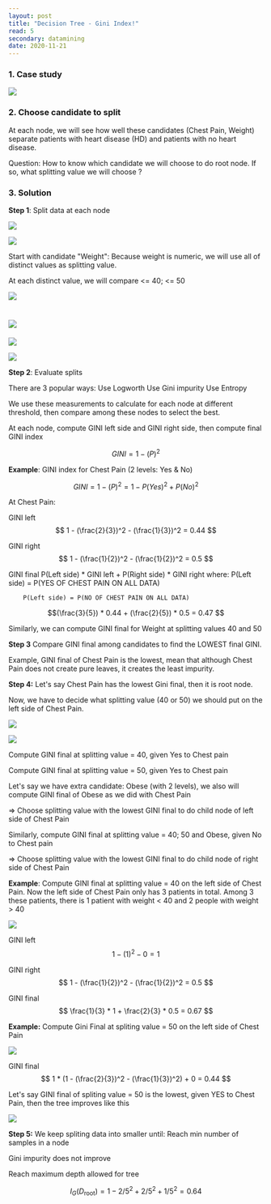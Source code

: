 ```yaml
---
layout: post
title: "Decision Tree - Gini Index!"
read: 5
secondary: datamining
date: 2020-11-21
---
```


### 1. Case study 

![](/sources/DataMining-DecisionTree.png)

### 2. Choose candidate to split 

At each node, we will see how well these candidates (Chest Pain, Weight) separate patients with heart disease (HD) and patients with no heart disease.

Question: How to know which candidate we will choose to do root node. If so, what splitting value we will choose ?

### 3. Solution

**Step 1**: Split data at each node

![](/sources/DataMining-DecisionTree2.png)

![](/sources/DataMining-DecisionTree2.png)

Start with candidate "Weight": Because weight is numeric, we will use all of distinct values as splitting value. 

At each distinct value, we will compare <= 40; <= 50

![](/sources/DataMining-DecisionTree3.png)

![](/sources/DataMining-DecisionTree4.png)
=======
![](/sources/DataMining-DecisionTree3.png)

![](/sources/DataMining-DecisionTree4.png)

**Step 2**: Evaluate splits

There are 3 popular ways:
Use Logworth
Use Gini impurity
Use Entropy

We use these measurements to calculate for each node at different threshold, then compare among these nodes to select the best.
 
At each node, compute GINI left side and GINI right side, then compute final GINI index

$$ GINI = 1 - (P)^2 $$


 **Example**: GINI index for Chest Pain (2 levels: Yes & No)

 $$ GINI = 1 - (P)^2 
         = 1 - {P(Yes)^2 + P(No)^2} $$ 

At Chest Pain:

GINI left
$$ 1 - (\frac{2}{3})^2 - (\frac{1}{3})^2 = 0.44  $$

GINI right
$$ 1 - (\frac{1}{2})^2 - (\frac{1}{2})^2 = 0.5 $$

GINI final
        P(Left side) * GINI left + P(Right side) * GINI right 
where:  P(Left side) = P(YES OF CHEST PAIN ON ALL DATA) 

        P(Left side) = P(NO OF CHEST PAIN ON ALL DATA)
        
$$(\frac{3}{5}) * 0.44 + (\frac{2}{5}) * 0.5 = 0.47 $$

Similarly, we can compute GINI final for Weight at splitting values 40 and 50

**Step 3** Compare GINI final among candidates to find the LOWEST final GINI.

Example, GINI final of Chest Pain is the lowest, mean that although Chest Pain does not create pure leaves, it creates the least impurity.

**Step 4:** Let's say Chest Pain has the lowest Gini final, then it is root node.

Now, we have to decide what splitting value (40 or 50) we should put on the left side of Chest Pain.

![](/sources/DataMining-DecisionTree5.png) 

![](/sources/DataMining-DecisionTree5b.png)

Compute GINI final at splitting value = 40, given Yes to Chest pain

Compute GINI final at splitting value = 50, given Yes to Chest pain

Let's say we have extra candidate: Obese (with 2 levels), we also will compute GINI final of Obese as we did with Chest Pain

=> Choose splitting value with the lowest GINI final to do child node of left side of Chest Pain

Similarly, compute GINI final at splitting value = 40; 50 and Obese, given No to Chest pain

=> Choose splitting value with the lowest GINI final to do child node of right side of Chest Pain

**Example**: Compute GINI final at splitting value = 40 on the left side of Chest Pain. Now the left side of Chest Pain only has 3 patients in total. Among 3 these patients, there is 1 patient with weight < 40 and 2 people with weight > 40

![](/sources/DataMining-DecisionTree6.png)

GINI left
$$ 1 - (1)^2 - 0 = 1$$

GINI right
$$ 1 - (\frac{1}{2})^2 - (\frac{1}{2})^2 = 0.5 $$

GINI final
$$ \frac{1}{3} * 1 + \frac{2}{3} * 0.5 = 0.67 $$

**Example:** Compute Gini Final at spliting value = 50 on the left side of Chest Pain

![](/sources/DataMining-DecisionTree7.png)

GINI final
$$ 
     1 * (1 - (\frac{2}{3})^2 - (\frac{1}{3})^2) + 0 = 0.44 
$$

Let's say GINI final of spliting value = 50 is the lowest, given YES to Chest Pain, then the tree improves like this

![](/sources/DataMining-DecisionTree8.png)

**Step 5:** We keep spliting data into smaller until:
Reach min number of samples in a node

Gini impurity does not improve

Reach maximum depth allowed for tree

$$
    I_G(D_\text{root}) = 1 - 2/5^2 + 2/5^2 + 1/5^2 = 0.64
$$

